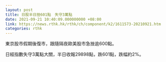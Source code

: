 ```yaml
---
layout: post
title: 日股半日挫601點　失守3萬點
date: 2021-09-21 10:40:09.000000000 +08:00
link: https://news.rthk.hk/rthk/ch/component/k2/1611573-20210921.htm
categories: rthk
---
```


東京股市假期後復市，跟隨隔夜歐美股市急挫逾600點。

日經指數失守3萬點大關，半日收報29898點，跌601點，跌幅約2%。
